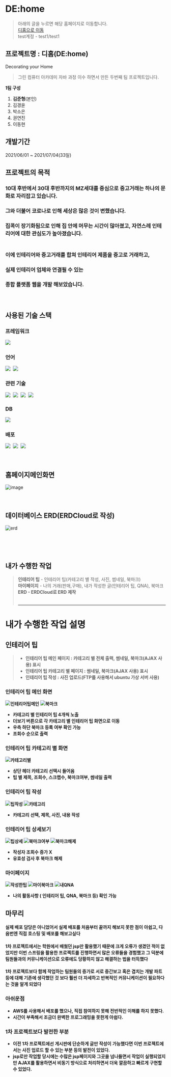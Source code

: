# DE:home 
> 아래의 글을 누르면 해당 홈페이지로 이동합니다. <br>
> <a href="https://www.mydehome.com/dehome/main/mainpage">디홈으로 이동</a><br>
> test계정 - test1/test1

## 프로젝트명 : 디홈(DE:home)
Decorating your Home

> 그린 컴퓨터 아카데미 자바 과정 이수 하면서 만든 두번째 팀 프로젝트입니다.

<strong>1팀 구성</strong><br>
1. <strong>김준형</strong>(본인)<br>
2. 김경윤<br>
3. 박소은<br>
4. 권연진<br>
5. 이동현<br>

## 개발기간
2021/06/01 ~ 2021/07/04(33일)

## 프로젝트의 목적<br>
### 10대 후반에서 30대 후반까지의 MZ세대를 중심으로 중고거래는 하나의 문화로 자리잡고 있습니다.<br>
### 그와 더불어 코로나로 인해 세상은 많은 것이 변했습니다.<br>
### 집콕이 장기화됨으로 인해 집 안에 머무는 시간이 많아졌고, 자연스레 인테리어에 대한 관심도가 높아졌습니다.<br><br>

### 이에 인테리어와 중고거래를 합쳐 인테리어 제품을 중고로 거래하고,<br>
### 실제 인테리어 업체와 연결될 수 있는 <br>
### 종합 플랫폼 웹을 개발 해보았습니다.<br><br><br>

## 사용된 기술 스택

### 프레임워크
<img src="https://img.shields.io/badge/Spring-6DB33F?style=flat-square&logo=Spring&logoColor=white"/>&nbsp; 
### 언어
<img src="https://img.shields.io/badge/Java-007396?style=flat-square&logo=Java&logoColor=white"/>&nbsp; 
<img src="https://img.shields.io/badge/JavaScript-F7DF1E?style=flat-square&logo=JavaScript&logoColor=white"/>&nbsp;
### 관련 기술
<img src="https://img.shields.io/badge/JQuery-0769AD?style=flat-square&logo=JQuery&logoColor=white"/>&nbsp;
<img src="https://img.shields.io/badge/HTML5-E34F26?style=flat-square&logo=HTML5&logoColor=white"/>&nbsp; 
<img src="https://img.shields.io/badge/CSS3-1572B6?style=flat-square&logo=CSS3#&logoColor=white"/>&nbsp; 
<img src="https://img.shields.io/badge/bootstrap-7952B3?style=flat-square&logo=bootstrap&logoColor=white">
### DB
<img src="https://img.shields.io/badge/MySQL-4479A1?style=flat-square&logo=MySQL&logoColor=white"/>&nbsp;
### 배포
<img src="https://img.shields.io/badge/AWS-232F3E?style=flat-square&logo=AmazonAWS&logoColor=white"/>&nbsp;
<img src="https://img.shields.io/badge/Ubuntu-E95420?style=flat-square&logo=Ubuntu&logoColor=white"/>&nbsp;
<img src="https://img.shields.io/badge/Tomcat-F8DC75?style=flat-square&logo=ApacheTomcat&logoColor=white"/>&nbsp;
<br><br><br>

## 홈페이지메인화면
![image](https://user-images.githubusercontent.com/74701876/125226183-8aef0e00-e30b-11eb-8b1f-b8307b2db358.png)
<br><br><br>

## 데이터베이스 ERD(ERDCloud로 작성)
![erd](https://user-images.githubusercontent.com/74701876/125284062-f78dfb00-e353-11eb-83ea-0fc0e30e179b.png)


<br><br><br>
## 내가 수행한 작업
> <b>인테리어 팁</b> - 인테리어 팁(카테고리 별 작성, 사진, 썸네일, 북마크)<br>
> <b>마이페이지</b> - 나의 거래(판매,구매), 내가 작성한 글(인테리어 팁, QNA), 북마크 <br> 
> <b>ERD<b> - ERDCloud로 ERD 제작<br>
<br><hr>
  
# 내가 수행한 작업 설명

## 인테리어 팁 
> - 인테리어 팁 메인 페이지 : 카테고리 별 전체 출력, 썸네일, 북마크(AJAX 사용) 표시
> - 인테리어 팁 카테고리 별 페이지 : 썸네일, 북마크(AJAX 사용) 표시
> - 인테리어 팁 작성 : 사진 업로드(FTP를 사용해서 ubuntu 가상 서버 사용)

### 인테리어 팁 메인 화면
  
![인테리어팁메인](https://user-images.githubusercontent.com/82127619/128460228-f40f09dd-2c3f-4efa-8d73-a7fe88f7ef9d.png)
![북마크](https://user-images.githubusercontent.com/82127619/128460494-cb12fd35-dde6-4ca9-bd7b-ae27aa9440bc.png)

 - 카테고리 별 인테리어 팁 4개씩 노출
 - 더보기 버튼으로 각 카테고리 별 인테리어 팁 화면으로 이동
 - 우측 하단 북마크 등록 여부 확인 가능
 - 조회수 순으로 출력
  
### 인테리어 팁 카테고리 별 화면
  
![카테고리별](https://user-images.githubusercontent.com/82127619/128460388-ce352022-ae25-49ac-9312-4977f05c499d.png)
  
- 상단 헤더 카테고리 선택시 들어옴
- 팁 별 제목, 조회수, 스크랩수, 북마크여부, 썸네일 출력 
  

### 인테리어 팁 작성
  
![팁작성](https://user-images.githubusercontent.com/82127619/128461343-17b63085-cec7-40a5-b363-557d04d6aaa2.png)
![카테고리](https://user-images.githubusercontent.com/82127619/128461350-4fc849a1-1958-4e9c-9e2f-a44e17a1a975.png)

- 카테고리 선택, 제목, 사진, 내용 작성
  
### 인테리어 팁 상세보기
  
![팁상세](https://user-images.githubusercontent.com/82127619/128461477-a2d7c55f-3d86-4b8b-9c06-17f28f0145d8.png)
![북마크여부](https://user-images.githubusercontent.com/82127619/128461707-fbf9b3fc-5170-419a-acc9-591ded07e72f.png)
![북마크해제](https://user-images.githubusercontent.com/82127619/128461710-83c3fa89-ce05-4969-9b46-7d6fca9b8df5.png)

- 작성자 조회수 증가 X
- 유효성 검사 후 북마크 해제
  
### 마이페이지 
  
![작성한팁](https://user-images.githubusercontent.com/82127619/128462496-e94e0940-12bd-4654-8fd1-1fcf7c19c5e7.png)
![마이북마크](https://user-images.githubusercontent.com/82127619/128462506-a388533b-bda7-43a2-8425-bc5e397b74d4.png)
![내QNA](https://user-images.githubusercontent.com/82127619/128462509-d4375aed-6677-4272-8b3b-ba01baedbb85.png)

  
- 나의 활동사항 ( 인테리어 팁, QNA, 북마크 등) 확인 가능
  
  
## 마무리

  
#### 실제 배포 담당은 아니었어서 실제 배포를 처음부터 끝까지 해보지 못한 점이 아쉽고, 다음번엔 직접 호스팅 및 배포를 해보고싶다
#### 1차 프로젝트에서는 학원에서 배웠던 jsp만 활용했기 때문에 크게 오류가 생겼던 적이 없었지만 이번 스프링을 활용한 프로젝트를 진행하면서 많은 오류들을 경험했고 그 덕분에 팀원들과의 커뮤니케이션으로 오류에도 당황하지 않고 해결하는 법을 터득했다
#### 1차 프로젝트보다 함께 작업하는 팀원들의 증가로 서로 중간보고 혹은 겹치는 개발 파트 등에 대해 기존에 생각했던 것 보다 훨씬 더 자세하고 반복적인 커뮤니케이션이 필요하다는 것을 알게 되었다
  
  
### 아쉬운점
- AWS를 사용해서 배포를 했으나, 직접 참여하지 못해 전반적인 이해를 하지 못했다.
- 시간이 부족해서 조금더 완벽한 프로그래밍을 못한게 아쉽다.

### 1차 프로젝트보다 발전한 부분
- 이전 1차 프로젝트에선 게시판에 단순하게 글만 작성이 가능했다면 이번 프로젝트에서는 사진 업로드 할 수 있는 부분 등의 발전이 있었다.
- jsp로만 작업할 당시에는 수많은 jsp페이지와 그곳을 넘나들면서 작업이 실행되었지만 AJAX를 활용하면서 비동기 방식으로 처리하면서 더욱 깔끔하고 빠르게 구현할 수 있었다.
  
  
  
  
